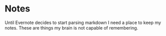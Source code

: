 # Notes

Until Evernote decides to start parsing markdown I need a place to keep my notes. These are things my brain is not capable of remembering.

